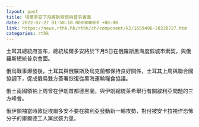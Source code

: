 ```yaml
---
layout: post
title: 埃爾多安下月將到索契與普京會面
date: 2022-07-27 01:58:10.000000000 +08:00
link: https://news.rthk.hk/rthk/ch/component/k2/1659496-20220727.htm
categories: rthk
---
```


土耳其總統府宣布，總統埃爾多安將於下月5日在俄羅斯黑海度假城市索契，與俄羅斯總統普京會面。

俄烏戰事爆發後，土耳其與俄羅斯及烏克蘭都保持良好關係，土耳其上周與聯合國協調下，促成俄烏雙方簽署恢復從黑海運輸糧食協議。

俄土兩國領袖上周曾在伊朗首都德黑蘭，與伊朗總統萊希舉行有關敘利亞問題的三方峰會。

俄伊領袖當時敦促埃爾多安不要在敘利亞發動新一輪攻勢，對付被安卡拉視作恐怖分子的庫爾德工人黨武裝力量。
